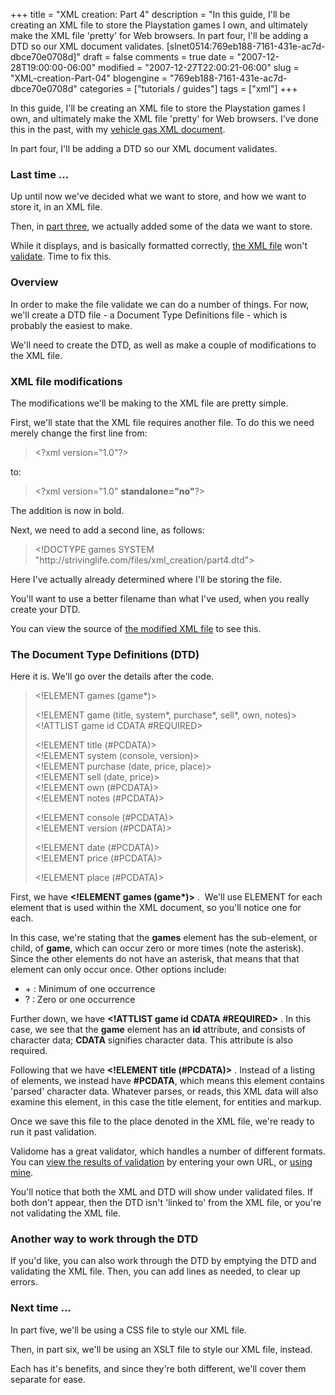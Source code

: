 +++
title = "XML creation: Part 4"
description = "In this guide, I'll be creating an XML file to store the Playstation games I own, and ultimately make the XML file 'pretty' for Web browsers. In part four, I'll be adding a DTD so our XML document validates. [slnet0514:769eb188-7161-431e-ac7d-dbce70e0708d]"
draft = false
comments = true
date = "2007-12-28T19:00:00-06:00"
modified = "2007-12-27T22:00:21-06:00"
slug = "XML-creation-Part-04"
blogengine = "769eb188-7161-431e-ac7d-dbce70e0708d"
categories = ["tutorials / guides"]
tags = ["xml"]
+++

<p>
In this guide, I&#39;ll be creating an XML file to store the Playstation games I own, and ultimately make the XML file &#39;pretty&#39; for Web browsers. I&#39;ve done this in the past, with my <a href="http://jamesrskemp.net/vehicle_gas.xml" target="_blank">vehicle gas XML document</a>. 
</p>
<div class="note">
<p>
In part four, I&#39;ll be adding a DTD so our XML document validates. 
</p>
</div>
<h3>Last time ...</h3>
<p>
Up until now we&#39;ve decided what we want to store, and how we want to store it, in an XML file. 
</p>
<p>
Then, in <a href="/words/post/XML-creation-Part-03.aspx">part three</a>, we actually added some of the data we want to store. 
</p>
<p>
While it displays, and is basically formatted correctly, <a href="http://strivinglife.com/files/xml_creation/part3.xml" target="_blank">the XML file</a> won&#39;t <a href="http://www.validome.org/xml/validate/" target="_blank">validate</a>. Time to fix this. 
</p>
<h3>Overview</h3>
<p>
In order to make the file validate we can do a number of things. For now, we&#39;ll create a DTD file - a Document Type Definitions file - which is probably the easiest to make. 
</p>
<p>
We&#39;ll need to create the DTD, as well as make a couple of modifications to the XML file. 
</p>
<h3>XML file modifications</h3>
<p>
The modifications we&#39;ll be making to the XML file are pretty simple. 
</p>
<p>
First, we&#39;ll state that the XML file requires another file. To do this&nbsp;we need merely change the first line from: 
</p>
<blockquote>
	<p>
	&lt;?xml version=&quot;1.0&quot;?&gt; 
	</p>
</blockquote>
<p>
to: 
</p>
<blockquote>
	<p>
	&lt;?xml version=&quot;1.0&quot; <strong>standalone=&quot;no&quot;</strong>?&gt; 
	</p>
</blockquote>
<p>
The addition is now in bold. 
</p>
<p>
Next, we need to add a second line, as follows: 
</p>
<blockquote>
	<p>
	&lt;!DOCTYPE games SYSTEM &quot;http://strivinglife.com/files/xml_creation/part4.dtd&quot;&gt; 
	</p>
</blockquote>
<p>
Here I&#39;ve actually already determined where I&#39;ll be storing the file. 
</p>
<div class="tip">
<p>
You&#39;ll want to use a better filename than what I&#39;ve used, when you really create your DTD. 
</p>
</div>
<p>
You can view the source of <a href="http://strivinglife.com/files/xml_creation/part4.xml" target="_blank">the modified XML file</a> to see this. 
</p>
<h3>The Document Type Definitions (DTD)</h3>
<p>
Here it is. We&#39;ll go over the details after the code. 
</p>
<blockquote>
	<p>
	&lt;!ELEMENT games (game*)&gt; 
	</p>
	<p>
	&lt;!ELEMENT game (title, system*, purchase*, sell*, own, notes)&gt;<br />
	&lt;!ATTLIST game id CDATA #REQUIRED&gt; 
	</p>
	<p>
	&lt;!ELEMENT title (#PCDATA)&gt;<br />
	&lt;!ELEMENT system (console, version)&gt;<br />
	&lt;!ELEMENT purchase (date, price, place)&gt;<br />
	&lt;!ELEMENT sell (date, price)&gt;<br />
	&lt;!ELEMENT own (#PCDATA)&gt;<br />
	&lt;!ELEMENT notes (#PCDATA)&gt; 
	</p>
	<p>
	&lt;!ELEMENT console (#PCDATA)&gt;<br />
	&lt;!ELEMENT version (#PCDATA)&gt; 
	</p>
	<p>
	&lt;!ELEMENT date (#PCDATA)&gt;<br />
	&lt;!ELEMENT price (#PCDATA)&gt; 
	</p>
	<p>
	&lt;!ELEMENT place (#PCDATA)&gt;&nbsp; 
	</p>
</blockquote>
<p>
First, we have <strong>&lt;!ELEMENT games (game*)&gt;</strong> .&nbsp; We&#39;ll use ELEMENT for each element that is used within the XML document, so you&#39;ll notice one for each. 
</p>
<p>
In this case, we&#39;re stating that the <strong>games</strong> element has the sub-element, or child,&nbsp;of <strong>game</strong>,&nbsp;which can&nbsp;occur zero&nbsp;or more times&nbsp;(note the asterisk). Since the other elements do not have an asterisk, that means that that element can only occur once. Other options include: 
</p>
<ul>
	<li>+ : Minimum of one occurrence</li>
	<li>? : Zero or one occurrence</li>
</ul>
<p>
Further down, we have <strong>&lt;!ATTLIST game id CDATA #REQUIRED&gt;</strong> . In this case, we see that the <strong>game</strong> element has an <strong>id</strong> attribute, and consists of character data; <strong>CDATA</strong> signifies character&nbsp;data. This attribute is also required. 
</p>
<p>
Following that we have <strong>&lt;!ELEMENT title (#PCDATA)&gt;</strong> . Instead of a listing of elements, we instead have <strong>#PCDATA</strong>, which means this element contains &#39;parsed&#39; character data. Whatever parses, or reads, this XML data will also examine this element, in this case the title element, for entities and markup. 
</p>
<p>
Once we save this file to the place denoted in the XML file, we&#39;re ready to run it past validation. 
</p>
<p>
Validome has a great validator, which handles a number of different formats. You can <a href="http://www.validome.org/xml/validate/?lang=en&amp;url=http://strivinglife.com/files/xml_creatio" target="_blank">view the results of validation</a> by entering your own URL, or <a href="http://strivinglife.com/files/xml_creation/part4.xml" target="_blank">using mine</a>. 
</p>
<div class="note">
<p>
You&#39;ll notice that both the XML and DTD will show under validated files. If both don&#39;t appear, then the DTD isn&#39;t &#39;linked to&#39; from the XML file, or you&#39;re not validating the XML file. 
</p>
</div>
<h3>Another way to work through the DTD</h3>
<p>
If you&#39;d like, you can also work through the DTD by emptying the DTD and validating the XML file. Then, you can add lines as needed, to clear up errors. 
</p>
<h3>Next time ...</h3>
<p>
In part five, we&#39;ll be using a CSS file to style our XML file. 
</p>
<p>
Then, in part six, we&#39;ll be using an XSLT file to style our XML file, instead. 
</p>
<p>
Each has it&#39;s benefits, and since they&#39;re both different, we&#39;ll cover them separate for ease. 
</p>

